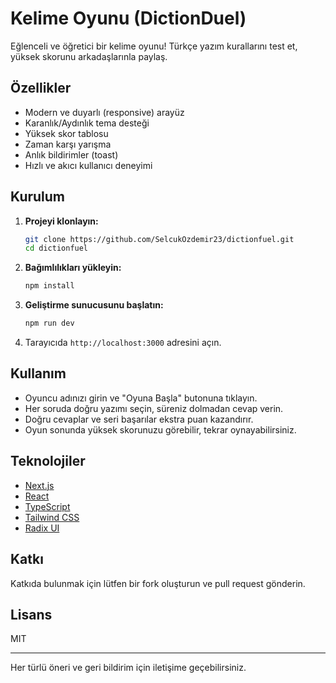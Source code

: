 # Kelime Oyunu (DictionDuel)

Eğlenceli ve öğretici bir kelime oyunu! Türkçe yazım kurallarını test et, yüksek skorunu arkadaşlarınla paylaş.

## Özellikler
- Modern ve duyarlı (responsive) arayüz
- Karanlık/Aydınlık tema desteği
- Yüksek skor tablosu
- Zaman karşı yarışma
- Anlık bildirimler (toast)
- Hızlı ve akıcı kullanıcı deneyimi

## Kurulum

1. **Projeyi klonlayın:**
   ```bash
   git clone https://github.com/SelcukOzdemir23/dictionfuel.git
   cd dictionfuel
   ```
2. **Bağımlılıkları yükleyin:**
   ```bash
   npm install
   ```
3. **Geliştirme sunucusunu başlatın:**
   ```bash
   npm run dev
   ```
4. Tarayıcıda `http://localhost:3000` adresini açın.

## Kullanım
- Oyuncu adınızı girin ve "Oyuna Başla" butonuna tıklayın.
- Her soruda doğru yazımı seçin, süreniz dolmadan cevap verin.
- Doğru cevaplar ve seri başarılar ekstra puan kazandırır.
- Oyun sonunda yüksek skorunuzu görebilir, tekrar oynayabilirsiniz.

## Teknolojiler
- [Next.js](https://nextjs.org/)
- [React](https://react.dev/)
- [TypeScript](https://www.typescriptlang.org/)
- [Tailwind CSS](https://tailwindcss.com/)
- [Radix UI](https://www.radix-ui.com/)

## Katkı
Katkıda bulunmak için lütfen bir fork oluşturun ve pull request gönderin.

## Lisans
MIT

---

Her türlü öneri ve geri bildirim için iletişime geçebilirsiniz.
